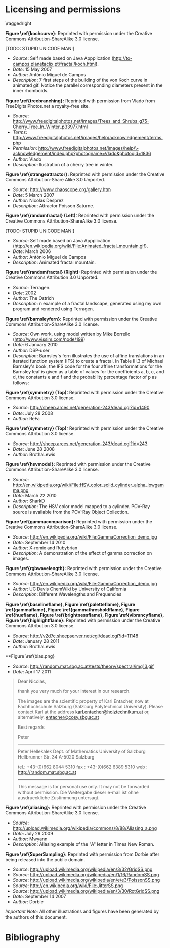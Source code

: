 # Licensing and permissions

<!-- Include permission letters and license info here. -->

<!-- Avoid horrible line break issues -->
\raggedright

<!--

Fractal Section

-->

<!-- Koch Curve -->
**Figure \ref{kochcurve}:** Reprinted with permission under the Creative Commons Attribution-ShareAlike 3.0 license.

[TODO: STUPID UNICODE MAN!]

- *Source*: Self made based on Java Appplication (http://to-campos.planetaclix.pt/fractal/koch.html).
- *Date*: 15 May 2007
- *Author*: António Miguel de Campos
- *Description*: 7 first steps of the building of the von Koch curve in animated gif. Notice the parallel corresponding diameters present in the inner rhomboids.

<!-- Statistical Self Similarity of a tree -->
**Figure \ref{treebranching}:** Reprinted with permission from Vlado from FreeDigitalPhotos.net a royalty-free site.

- *Source*: http://www.freedigitalphotos.net/images/Trees_and_Shrubs_g75-Cherry_Tree_In_Winter_p33977.html
- *Terms*: http://www.freedigitalphotos.net/images/help/acknowledgement/terms.php
- *Permission*: http://www.freedigitalphotos.net/images/help/\-acknowledgement/index.php?photogname=Vlado&photogid=1836
- *Author*:  Vlado
- *Description*: llustration of a cherry tree in winter.


<!-- Strange Attractor -->
**Figure \ref{strangeattractor}:** Reprinted with permission under the  Creative Commons Attribution-Share Alike 3.0 Unported.


- *Source*: http://www.chaoscope.org/gallery.htm
- *Date*: 5 March 2007
- *Author*: Nicolas Desprez
- *Description*:  Attractor Poisson Saturne.



<!-- Random Fractal-->
**Figure \ref{randomfractal} (Left):** Reprinted with permission under the Creative Commons Attribution-ShareAlike 3.0 license.

[TODO: STUPID UNICODE MAN!]

- *Source*: Self made based on Java Appplication (http://en.wikipedia.org/wiki/File:Animated_fractal_mountain.gif).
- *Date*: March 2006
- *Author*: António Miguel de Campos
- *Description*: Animated fractal mountain.

<!-- Fractal Landscape -->
**Figure \ref{randomfractal} (Right):** Reprinted with permission under the Creative Commons Attribution 3.0 Unported.

- *Source*: Terragen.
- *Date*: 2002
- *Author*: The Ostrich
- *Description*: n example of a fractal landscape, generated using my own program and rendered using Terragen.


<!--

Fractal Flame Section

-->



<!-- Barnsley's Fern-->
**Figure \ref{barnsleyfern}:** Reprinted with permission under the Creative Commons Attribution-ShareAlike 3.0 license.

- *Source*: Own work, using model written by Mike Borrello (http://www.vissim.com/node/199)
- *Date*: 6 January 2010
- *Author*: DSP-user
- *Description*: Barnsley's fern illustrates the use of affine translations in an iterated function system (IFS) to create a fractal. In Table III.3 of Michael Barnsley's book, the IFS code for the four affine transformations for the Barnsley leaf is given as a table of values for the coefficients a, b, c, and d, the constants e and f and the probability percentage factor of p as follows:



<!-- 3 way rotational symmetry -->
**Figure \ref{symmetry} (Top):** Reprinted with permission under the Creative Commons Attribution 3.0 license.

- *Source*: http://sheep.arces.net/generation-243/dead.cgi?id=1490
- *Date*: July 28 2008
- *Author*: ReFa

<!-- dihedral symmetry -->
**Figure \ref{symmetry} (Top):** Reprinted with permission under the Creative Commons Attribution 3.0 license.

- *Source*: http://sheep.arces.net/generation-243/dead.cgi?id=243
- *Date*: June 28 2008
- *Author*: BrothaLewis

<!--

Color and Log Scaling

-->

<!-- HSV Color Model -->
**Figure \ref{hsvmodel}:** Reprinted with permission under the Creative Commons Attribution-ShareAlike 3.0 license.

- *Source*: http://en.wikipedia.org/wiki/File:HSV_color_solid_cylinder_alpha_lowgamma.png
- *Date*: March 22 2010
- *Author*: SharkD
- *Description*: The HSV color model mapped to a cylinder. POV-Ray source is available from the POV-Ray Object Collection.

<!-- Gamma Correction -->
**Figure \ref{gammacomparison}:** Reprinted with permission under the Creative Commons Attribution-ShareAlike 3.0 license.

- *Source*: http://en.wikipedia.org/wiki/File:GammaCorrection_demo.jpg
- *Date*: September 14 2010
- *Author*: X-romix and Rubybrian
- *Description*: A demonstration of the effect of gamma correction on images.



<!-- Wavelengths -->
**Figure \ref{rgbwavelength}:** Reprinted with permission under the Creative Commons Attribution-ShareAlike 3.0 license.

- *Source*: http://en.wikipedia.org/wiki/File:GammaCorrection_demo.jpg
- *Author*:  UC Davis ChemWiki by University of California
- *Description*: Different Wavelengths and Frequencies

<!-- dihedral symmetry -->
**Figure \ref{baselineflame}, Figure \ref{paletteflame}, Figure \ref{gammaflame}, Figure \ref{gammathresholdflame}, Figure \ref{hueflame}, Figure \ref{brightnessflame}, Figure \ref{vibrancyflame}, Figure \ref{highlightflame}:** Reprinted with permission under the Creative Commons Attribution 3.0 license.

- *Source*: http://v2d7c.sheepserver.net/cgi/dead.cgi?id=11148
- *Date*: January 28 2011
- *Author*: BrothaLewis



 <!-- bias.png -->
**Figure \ref{bias.png}

- *Source*: http://random.mat.sbg.ac.at/tests/theory/spectral/img13.gif
- *Date*: April 17 2011

>Dear Nicolas,
>
>thank you very much for your interest in our research.
>
>The images are the scientific property of Karl Entacher, now
>at Fachhochschule Salzburg (Salzburg Polytechnical University).
>Please contact Karl at the address
> karl.entacher@holztechnikum.at
> or, alternatively,
> entacher@cosy.sbg.ac.at
>
> Best regards
>
> Peter
>
>
> ---
> Peter Hellekalek
> Dept. of Mathematics
> University of Salzburg
> Hellbrunner Str. 34
> A-5020 Salzburg
>
> tel.: +43-(0)662 8044 5310
> fax : +43-(0)662 6389 5310
> web : http://random.mat.sbg.ac.at
>
> _________________________________
> This message is for personal use only.
> It may not be forwarded without permission.
> Die Weitergabe dieser e-mail ist ohne
> ausdrueckliche Zustimmung untersagt.

 <!--

Filtering

-->

<!-- Aliasing-->

**Figure \ref{aliasing}:** Reprinted with permission under the Creative Commons Attribution-ShareAlike 3.0 license.

- *Source*: http://upload.wikimedia.org/wikipedia/commons/8/88/Aliasing_a.png
- *Date*: July 29 2009
- *Author*: Mwyann
- *Description*: Aliasing example of the "A" letter in Times New Roman.

**Figure \ref{SuperSampling}:** Reprinted with permission from Dorbie after being released into the public domain.

- *Source*: http://upload.wikimedia.org/wikipedia/en/3/32/GridSS.png
- *Source*: http://upload.wikimedia.org/wikipedia/en/1/16/RandomSS.png
- *Source*: http://upload.wikimedia.org/wikipedia/en/e/e3/PoissonSS.png
- *Source*: http://en.wikipedia.org/wiki/File:JitterSS.png
- *Source*: http://upload.wikimedia.org/wikipedia/en/3/30/RotGridSS.png
- *Date*: September 14 2007
- *Author*: Dorbie

*Important Note:* All other illustrations and figures have been generated by the authors of this document.

# Bibliography

<!-- build.hs will insert the bibliography at the end of the document;
ostensibly, that's here -->

